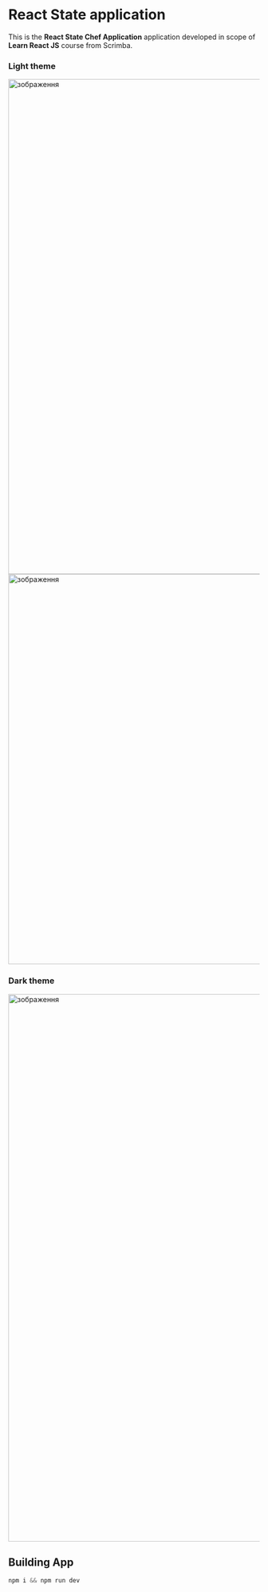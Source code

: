 # React State application

This is the **React State Chef Application** application developed in scope of **Learn React JS** course from Scrimba.

### Light theme
<img width="991" alt="зображення" src="https://github.com/user-attachments/assets/8af07e53-2e17-44ef-9b28-27ce11a656e3" />

<img width="781" alt="зображення" src="https://github.com/user-attachments/assets/fa89cad5-bad4-4d60-8d86-ca860a30e878" />


### Dark theme
<img width="1096" alt="зображення" src="https://github.com/user-attachments/assets/46138d04-165c-48a1-ad96-a51d39fef8f4" />


## Building App

```js
npm i && npm run dev
```
